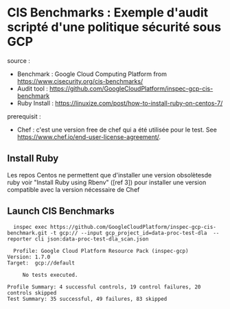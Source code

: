# CIS Benchmarks : Exemple d'audit scripté d'une politique sécurité sous GCP
source : 
  * Benchmark : Google Cloud Computing Platform from https://www.cisecurity.org/cis-benchmarks/
  * Audit tool : https://github.com/GoogleCloudPlatform/inspec-gcp-cis-benchmark
  * Ruby Install : https://linuxize.com/post/how-to-install-ruby-on-centos-7/

prerequisit :
* Chef : c'est une version free de chef qui a été utilisée pour le test. See https://www.chef.io/end-user-license-agreement/.


##  Install Ruby
Les repos Centos ne permettent que d'installer une version obsolètesde ruby
voir "Install Ruby using Rbenv" ([ref 3]) pour installer une version compatible avec la version nécessaire de Chef

##  Launch CIS Benchmarks

```Shell
  inspec exec https://github.com/GoogleCloudPlatform/inspec-gcp-cis-benchmark.git -t gcp:// --input gcp_project_id=data-proc-test-dla  --reporter cli json:data-proc-test-dla_scan.json
```

```Shell  
  Profile: Google Cloud Platform Resource Pack (inspec-gcp)
Version: 1.7.0
Target:  gcp://default

     No tests executed.

Profile Summary: 4 successful controls, 19 control failures, 20 controls skipped
Test Summary: 35 successful, 49 failures, 83 skipped
  
```
